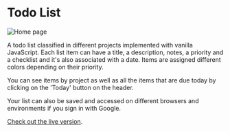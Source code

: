# Todo List

![Home page](https://i.imgur.com/OLM54y3.png)

A todo list classified in different projects implemented with vanilla JavaScript. Each list item can have a title, a description, notes, a priority and a checklist and it's also associated with a date. Items are assigned different colors depending on their priority.

You can see items by project as well as all the items that are due today by clicking on the 'Today' button on the header.

Your list can also be saved and accessed on different browsers and environments if you sign in with Google.

[Check out the live version](https://heldersrvio.github.io/todo-list/).
